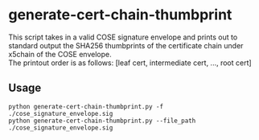 # generate-cert-chain-thumbprint
This script takes in a valid COSE signature envelope and prints out to standard
output the SHA256 thumbprints of the certificate chain under x5chain of the
COSE envelope.<br>
The printout order is as follows: [leaf cert, intermediate cert, ..., root cert]

## Usage
`python generate-cert-chain-thumbprint.py -f ./cose_signature_envelope.sig` <br>
`python generate-cert-chain-thumbprint.py --file_path ./cose_signature_envelope.sig`
